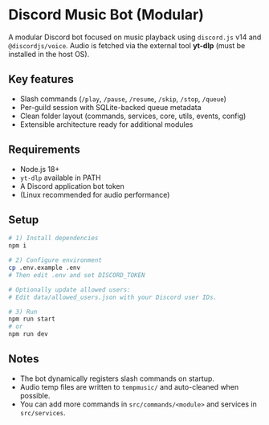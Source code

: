 # Discord Music Bot (Modular)

A modular Discord bot focused on music playback using `discord.js` v14 and `@discordjs/voice`.
Audio is fetched via the external tool **yt-dlp** (must be installed in the host OS).

## Key features
- Slash commands (`/play`, `/pause`, `/resume`, `/skip`, `/stop`, `/queue`)
- Per-guild session with SQLite-backed queue metadata
- Clean folder layout (commands, services, core, utils, events, config)
- Extensible architecture ready for additional modules

## Requirements
- Node.js 18+
- `yt-dlp` available in PATH
- A Discord application bot token
- (Linux recommended for audio performance)

## Setup
```bash
# 1) Install dependencies
npm i

# 2) Configure environment
cp .env.example .env
# Then edit .env and set DISCORD_TOKEN

# Optionally update allowed users:
# Edit data/allowed_users.json with your Discord user IDs.

# 3) Run
npm run start
# or
npm run dev
```

## Notes
- The bot dynamically registers slash commands on startup.
- Audio temp files are written to `tempmusic/` and auto-cleaned when possible.
- You can add more commands in `src/commands/<module>` and services in `src/services`.
